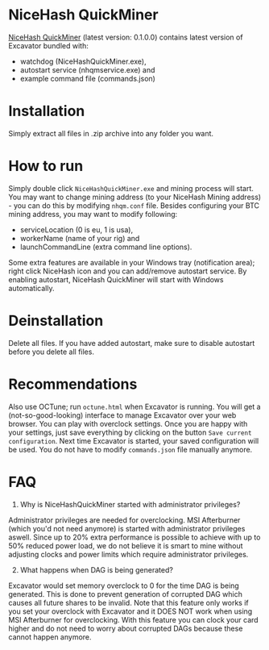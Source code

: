 # NiceHash QuickMiner
[NiceHash QuickMiner](NH_QuickMiner_v0.1.0.0.zip) (latest version: 0.1.0.0) contains latest version of Excavator bundled with:
* watchdog (NiceHashQuickMiner.exe),
* autostart service (nhqmservice.exe) and
* example command file (commands.json)

# Installation
Simply extract all files in .zip archive into any folder you want.

# How to run
Simply double click `NiceHashQuickMiner.exe` and mining process will start. You may want to change mining address (to your NiceHash Mining address) - you can do this by modifying `nhqm.conf` file. Besides configuring your BTC mining address, you may want to modify following:
* serviceLocation (0 is eu, 1 is usa),
* workerName (name of your rig) and
* launchCommandLine (extra command line options).

Some extra features are available in your Windows tray (notification area); right click NiceHash icon and you can add/remove autostart service. By enabling autostart, NiceHash QuickMiner will start with Windows automatically.

# Deinstallation
Delete all files. If you have added autostart, make sure to disable autostart before you delete all files.

# Recommendations
Also use OCTune; run `octune.html` when Excavator is running. You will get a (not-so-good-looking) interface to manage Excavator over your web browser. You can play with overclock settings. Once you are happy with your settings, just save everything by clicking on the button `Save current configuration`. Next time Excavator is started, your saved configuration will be used. You do not have to modify `commands.json` file manually anymore.

# FAQ
1. Why is NiceHashQuickMiner started with administrator privileges?

Administrator privileges are needed for overclocking. MSI Afterburner (which you'd not need anymore) is started with administrator privileges aswell. Since up to 20% extra performance is possible to achieve with up to 50% reduced power load, we do not believe it is smart to mine without adjusting clocks and power limits which require administrator privileges.

2. What happens when DAG is being generated?

Excavator would set memory overclock to 0 for the time DAG is being generated. This is done to prevent generation of corrupted DAG which causes all future shares to be invalid. Note that this feature only works if you set your overclock with Excavator and it DOES NOT work when using MSI Afterburner for overclocking. With this feature you can clock your card higher and do not need to worry about corrupted DAGs because these cannot happen anymore.
